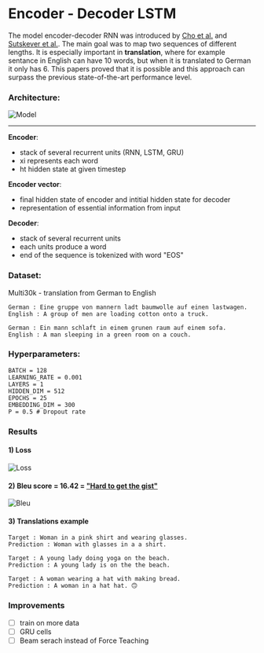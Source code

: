 # Encoder - Decoder LSTM

The model encoder-decoder RNN was introduced by [Cho et al.](https://arxiv.org/pdf/1406.1078.pdf) and [Sutskever et al.](https://arxiv.org/pdf/1409.3215.pdf). The main goal was to map two sequences of different lengths. It is especially important in __translation__, where for example sentance in English can have 10 words, but when it is translated to German it only has 6. This papers proved that it is possible and this approach can surpass the previous state-of-the-art performance level. 
### Architecture:

![Model](https://github.com/maciejbalawejder/DeepLearning-collection/blob/main/NLP/Encoder-Decoder%20LSTM/imgs/model.jpeg)

-----

__Encoder__:
- stack of several recurrent units (RNN, LSTM, GRU)
- xi represents each word
- ht hidden state at given timestep

__Encoder vector__:
- final hidden state of encoder and intitial hidden state for decoder
- representation of essential information from input

__Decoder__: 
- stack of several recurrent units 
- each units produce a word
- end of the sequence is tokenized with word "EOS"

### Dataset:
Multi30k - translation from German to English

```
German : Eine gruppe von mannern ladt baumwolle auf einen lastwagen.
English : A group of men are loading cotton onto a truck.
```

```
German : Ein mann schlaft in einem grunen raum auf einem sofa. 
English : A man sleeping in a green room on a couch.
```
### __Hyperparameters__:
```
BATCH = 128
LEARNING_RATE = 0.001
LAYERS = 1
HIDDEN_DIM = 512
EPOCHS = 25
EMBEDDING_DIM = 300
P = 0.5 # Dropout rate
```

### Results
#### 1) Loss
![Loss](https://github.com/maciejbalawejder/DeepLearning-collection/blob/main/NLP/Encoder-Decoder%20LSTM/imgs/loss.png) 
#### 2) Bleu score = 16.42 = ["Hard to get the gist"](https://cloud.google.com/translate/automl/docs/evaluate)
![Bleu](https://github.com/maciejbalawejder/DeepLearning-collection/blob/main/NLP/Encoder-Decoder%20LSTM/imgs/bleu.png)
#### 3) Translations example
```
Target : Woman in a pink shirt and wearing glasses.
Prediction : Woman with glasses in a a shirt.
```
```
Target : A young lady doing yoga on the beach.
Prediction : A young lady is on the the beach.
```
```
Target : A woman wearing a hat with making bread.
Prediction : A woman in a hat hat. 🙃

```
### Improvements
- [ ] train on more data
- [ ] GRU cells
- [ ] Beam serach instead of Force Teaching
